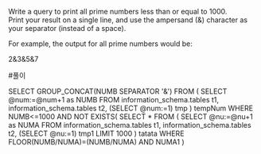 Write a query to print all prime numbers less than or equal to 1000.   
Print your result on a single line, and use the ampersand (&) character as your separator (instead of a space).

For example, the output for all prime numbers  would be:  

2&3&5&7

#풀이  

SELECT GROUP_CONCAT(NUMB SEPARATOR '&')
FROM (
    SELECT @num:=@num+1 as NUMB FROM
    information_schema.tables t1,
    information_schema.tables t2,
    (SELECT @num:=1) tmp
) tempNum
WHERE NUMB<=1000 AND NOT EXISTS(
		SELECT * FROM (
			SELECT @nu:=@nu+1 as NUMA FROM
			    information_schema.tables t1,
			    information_schema.tables t2,
			    (SELECT @nu:=1) tmp1
			    LIMIT 1000
			) tatata
		WHERE FLOOR(NUMB/NUMA)=(NUMB/NUMA) AND NUMA<NUMB AND NUMA>1
	)

